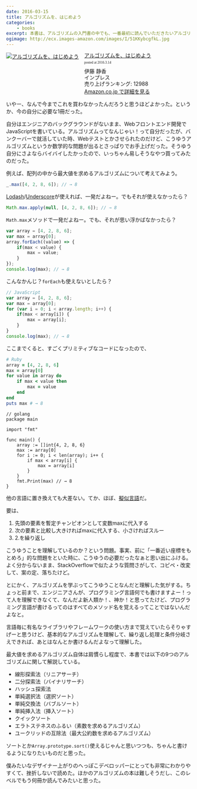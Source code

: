 ```yaml
---
date: 2016-03-15
title: アルゴリズムを、はじめよう
categories: 
    - books
excerpt: 本書は、アルゴリズムの入門書の中でも、一番最初に読んでいただきたいアルゴリズム超入門書です! 
ogimage: http://ecx.images-amazon.com/images/I/51KKybcgfkL.jpg
---
```


<div class="azlink-box"><div class="azlink-image" style="float:left"><a href="http://www.amazon.co.jp/exec/obidos/ASIN/4844332015/warikiru-22/ref=nosim/" name="azlinklink" target="_blank"><img src="http://ecx.images-amazon.com/images/I/51KKybcgfkL._SL160_.jpg" alt="アルゴリズムを、はじめよう" style="border:none" /></a></div><div class="azlink-info" style="float:left;margin-left:15px;line-height:120%"><div class="azlink-name" style="margin-bottom:10px;line-height:120%"><a href="http://www.amazon.co.jp/exec/obidos/ASIN/4844332015/warikiru-22/ref=nosim/" name="azlinklink" target="_blank">アルゴリズムを、はじめよう</a><div class="azlink-powered-date" style="font-size:7pt;margin-top:5px;font-family:verdana;line-height:120%">posted at 2016.3.14</div></div><div class="azlink-detail">伊藤 静香<br />インプレス<br />売り上げランキング: 12988<br /></div><div class="azlink-link" style="margin-top:5px"><a href="http://www.amazon.co.jp/exec/obidos/ASIN/4844332015/warikiru-22/ref=nosim/" target="_blank">Amazon.co.jp で詳細を見る</a></div></div><div class="azlink-footer" style="clear:left"></div></div>

いやー、なんで今までこれを買わなかったんだろうと思うほどよかった。というか、今の自分に必要な1冊だった。

自分はエンジニアのバックグラウンドがないまま、Webフロントエンド開発でJavaScriptを書いている。アルゴリズムってなんじゃい！って自分だったが、バンクーバーで就活していた時、Webテストとかさせられたのだけど、こうゆうアルゴリズムというか数学的な問題が出るとさっぱりでお手上げだった。そうゆう自分にさよならバイバイしたかったので、いっちゃん易しそうなやつ買ってみたのだった。

例えば、配列の中から最大値を求めるアルゴリズムについて考えてみよう。

```javascript
_.max([4, 2, 8, 6]); // → 8
```

[Lodash](https://lodash.com/)/[Underscore](http://underscorejs.org/)が使えれば、一発だよねー。でもそれが使えなかったら？

```javascript
Math.max.apply(null, [4, 2, 8, 6]); // → 8
```

`Math.max`メソッドで一発だよねー。でも、それが思い浮かばなかったら？

```javascript
var array = [4, 2, 8, 6];
var max = array[0];
array.forEach((value) => {
    if(max < value) {
        max = value;
    }
});
console.log(max); // → 8
```

こんなかんじ？`forEach`も使えないとしたら？

```javascript
// JavaScript
var array = [4, 2, 8, 6];
var max = array[0];
for (var i = 0; i < array.length; i++) {
    if(max < array[i]) {
        max = array[i];
    }
}
console.log(max); // → 8
```

ここまでくると、すごくプリミティブなコードになったので、


```ruby
# Ruby
array = [4, 2, 8, 6]
max = array[0]
for value in array do
    if max < value then
        max = value
    end
end
puts max # → 8
```


```golang
// golang
package main

import "fmt"

func main() {
    array := []int{4, 2, 8, 6}
    max := array[0]
    for i := 0; i < len(array); i++ {
        if max < array[i] {
            max = array[i]
        }
    }
    fmt.Print(max) // → 8
}
```

他の言語に置き換えても大差ない。てか、ほぼ、[擬似言語](https://ja.wikipedia.org/wiki/%E6%93%AC%E4%BC%BC%E8%A8%80%E8%AA%9E)だ。

要は、

1. 先頭の要素を暫定チャンピオンとして変数maxに代入する
2. 次の要素と比較し大きければmaxに代入する、小さければスルー
3. 2.を繰り返し

こうゆうことを理解しているのか？という問題。事実、前に「一番近い座標をもとめろ」的な問題をといた時に、こうゆうの必要だったなぁと思い出にふける。よく分からないまま、StackOverflowで似たような質問さがして、コピペ・改変して、案の定、落ちたけど。

とにかく、アルゴリズムを学ぶってこうゆうことなんだと理解した気がする。ちょっと前まで、エンジニアさんが、プログラミング言語何でも書けますよー！って人を理解できなくて、なんだよ新人類か！、神か！と思ってたけど、プログラミング言語が書けるってのはすべてのメソッド名を覚えるってことではないんだよなと。

言語毎に有名なライブラリやフレームワークの使い方まで覚えていたらそりゃすげーと思うけど、基本的なアルゴリズムを理解して、繰り返し処理と条件分岐さえできれば、あとはなんとか書けるんだよなって理解した。

最大値を求めるアルゴリズム自体は肩慣らし程度で、本書では以下の9つのアルゴリズムに関して解説している。

- 線形探索法（リニアサーチ）
- 二分探索法（バイナリサーチ）
- ハッシュ探索法
- 単純選択法（選択ソート）
- 単純交換法（バブルソート）
- 単純挿入法（挿入ソート）
- クイックソート
- エラトステネスのふるい（素数を求めるアルゴリズム）
- ユークリッドの互除法（最大公約数を求めるアルゴリズム）

ソートとか`Array.prototype.sort()`使えるじゃんと思いつつも、ちゃんと書けるようになりたいものだと思った。

僕みたいなデザイナー上がりのへっぽこデベロッパーにとっても非常にわかりやすくて、挫折しないで読めた。ほかのアルゴリズムの本は難しそうだし、このレベルでもう何冊か読んでみたいと思った。

